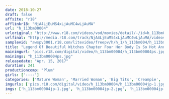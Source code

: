 ```yaml
---
date: 2018-10-27
draft: false
affsite: "r18"
afflinkr18: "NjA4LjEuMS4xLjAuMC4wLjAuMA"
url: "h_113bm00004"
urloriginal: "http://www.r18.com/videos/vod/movies/detail/-/id=h_113bm00004"
urlfinal: "http://media.r18.com/track/NjA4LjEuMS4xLjAuMC4wLjAuMA/videos/vod/movies/detail/-/id=h_113bm00004"
samplevid: "awspv3001.r18.com/litevideo/freepv/h/h_1/h_113bm004/h_113bm004_dmb_w.mp4"
title: "Legend Of Beautiful Witches Chapter Four Her Body Is So Hot And Horny Her Husband Can Never Satisfy Her! 10 Alluring And Beautifully Glamorous Witches Who Have Ripened To Perfection"
mainimgurl: "pics.r18.com/digital/video/h_113bm00004/h_113bm00004ps.jpg"
mainimgs: "h_113bm00004ps.jpg"
releasedate: "Apr. 15, 2017"
duration: 241
productioncomp: "Plum"
girls: ['----']
categories: ['Mature Woman', 'Married Woman', 'Big Tits', 'Creampie', 'Compilation', 'Over 4 Hours']
imgurls: ['pics.r18.com/digital/video/h_113bm00004/h_113bm00004jp-1.jpg', 'pics.r18.com/digital/video/h_113bm00004/h_113bm00004jp-2.jpg', 'pics.r18.com/digital/video/h_113bm00004/h_113bm00004jp-3.jpg', 'pics.r18.com/digital/video/h_113bm00004/h_113bm00004jp-4.jpg', 'pics.r18.com/digital/video/h_113bm00004/h_113bm00004jp-5.jpg', 'pics.r18.com/digital/video/h_113bm00004/h_113bm00004jp-6.jpg', 'pics.r18.com/digital/video/h_113bm00004/h_113bm00004jp-7.jpg', 'pics.r18.com/digital/video/h_113bm00004/h_113bm00004jp-8.jpg', 'pics.r18.com/digital/video/h_113bm00004/h_113bm00004jp-9.jpg', 'pics.r18.com/digital/video/h_113bm00004/h_113bm00004jp-10.jpg', 'pics.r18.com/digital/video/h_113bm00004/h_113bm00004jp-11.jpg', 'pics.r18.com/digital/video/h_113bm00004/h_113bm00004jp-12.jpg', 'pics.r18.com/digital/video/h_113bm00004/h_113bm00004jp-13.jpg', 'pics.r18.com/digital/video/h_113bm00004/h_113bm00004jp-14.jpg', 'pics.r18.com/digital/video/h_113bm00004/h_113bm00004jp-15.jpg', 'pics.r18.com/digital/video/h_113bm00004/h_113bm00004jp-16.jpg', 'pics.r18.com/digital/video/h_113bm00004/h_113bm00004jp-17.jpg', 'pics.r18.com/digital/video/h_113bm00004/h_113bm00004jp-18.jpg', 'pics.r18.com/digital/video/h_113bm00004/h_113bm00004jp-19.jpg', 'pics.r18.com/digital/video/h_113bm00004/h_113bm00004jp-20.jpg']
imgs: ['h_113bm00004jp-1.jpg', 'h_113bm00004jp-2.jpg', 'h_113bm00004jp-3.jpg', 'h_113bm00004jp-4.jpg', 'h_113bm00004jp-5.jpg', 'h_113bm00004jp-6.jpg', 'h_113bm00004jp-7.jpg', 'h_113bm00004jp-8.jpg', 'h_113bm00004jp-9.jpg', 'h_113bm00004jp-10.jpg', 'h_113bm00004jp-11.jpg', 'h_113bm00004jp-12.jpg', 'h_113bm00004jp-13.jpg', 'h_113bm00004jp-14.jpg', 'h_113bm00004jp-15.jpg', 'h_113bm00004jp-16.jpg', 'h_113bm00004jp-17.jpg', 'h_113bm00004jp-18.jpg', 'h_113bm00004jp-19.jpg', 'h_113bm00004jp-20.jpg']
---
```

